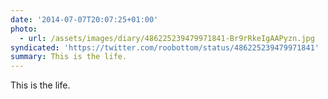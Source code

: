 ```yaml
---
date: '2014-07-07T20:07:25+01:00'
photo:
  - url: /assets/images/diary/486225239479971841-Br9rRkeIgAAPyzn.jpg
syndicated: 'https://twitter.com/roobottom/status/486225239479971841'
summary: This is the life.
---
```

This is the life. 
